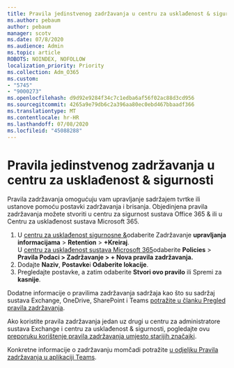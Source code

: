 ```yaml
---
title: Pravila jedinstvenog zadržavanja u centru za usklađenost & sigurnosti
ms.author: pebaum
author: pebaum
manager: scotv
ms.date: 07/8/2020
ms.audience: Admin
ms.topic: article
ROBOTS: NOINDEX, NOFOLLOW
localization_priority: Priority
ms.collection: Adm_O365
ms.custom:
- "5745"
- "9000273"
ms.openlocfilehash: d9d92e9284f34c7c1edba6af56f02ac88d3cd956
ms.sourcegitcommit: 4265a9e79db6c2a396aa80ec0ebd467bbaadf366
ms.translationtype: MT
ms.contentlocale: hr-HR
ms.lasthandoff: 07/08/2020
ms.locfileid: "45088288"
---
```

# <a name="unified-retention-policies-in-the-security--compliance-center"></a>Pravila jedinstvenog zadržavanja u centru za usklađenost & sigurnosti

Pravila zadržavanja omogućuju vam upravljanje sadržajem tvrtke ili ustanove pomoću postavki zadržavanja i brisanja. Objedinjena pravila zadržavanja možete stvoriti u centru za sigurnost sustava Office 365 & ili u Centru za usklađenost sustava Microsoft 365. 

1. U [centru za usklađenost sigurnosne &](https://go.microsoft.com/fwlink/p/?linkid=2077143)odaberite Zadržavanje **upravljanja informacijama**  >  **Retention**  >  **+Kreiraj**. <br/>
    U [centru za usklađenost sustava Microsoft 365](https://go.microsoft.com/fwlink/p/?linkid=2077149)odaberite **Policies**  >  **Pravila Podaci > Zadržavanje > + Nova pravila zadržavanja.**
2. Dodajte **Naziv**, **Postavke**i **Odaberite lokacije**.
3. Pregledajte postavke, a zatim odaberite **Stvori ovo pravilo** ili Spremi za **kasnije**.  
      
Dodatne informacije o pravilima zadržavanja sadržaja kao što su sadržaj sustava Exchange, OneDrive, SharePoint i Teams [potražite u članku Pregled pravila zadržavanja](https://go.microsoft.com/fwlink/?linkid=2127785).  
    
Ako koristite pravila zadržavanja jedan uz drugi u centru za administratore sustava Exchange i centru za usklađenost & sigurnosti, pogledajte ovu [preporuku korištenje pravila zadržavanja umjesto starijih značajki](https://docs.microsoft.com/microsoft-365/compliance/retention-policies?view=o365-worldwide#use-a-retention-policy-instead-of-older-features).  
    
Konkretne informacije o zadržavanju momčadi potražite [u odjeljku Pravila zadržavanja u aplikaciji Teams](https://docs.microsoft.com/microsoftteams/retention-policies).